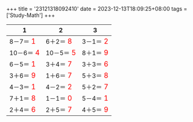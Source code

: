 +++ 
title = '23121318092410' 
date = 2023-12-13T18:09:25+08:00 
tags = ['Study-Math'] 
+++ 

1 | 2 | 3 
-- | -- | -- 
8－7＝<font color=red size=4> 1</font> | 6＋2＝<font color=red size=4> 8</font> | 3－1＝<font color=red size=4> 2</font> 
10－6＝<font color=red size=4> 4</font> | 10－5＝<font color=red size=4> 5</font> | 8＋1＝<font color=red size=4> 9</font> 
6－5＝<font color=red size=4> 1</font> | 3＋4＝<font color=red size=4> 7</font> | 3＋3＝<font color=red size=4> 6</font> 
3＋6＝<font color=red size=4> 9</font> | 1＋6＝<font color=red size=4> 7</font> | 5＋3＝<font color=red size=4> 8</font> 
4－3＝<font color=red size=4> 1</font> | 4－2＝<font color=red size=4> 2</font> | 5＋2＝<font color=red size=4> 7</font> 
7＋1＝<font color=red size=4> 8</font> | 1－1＝<font color=red size=4> 0</font> | 5－4＝<font color=red size=4> 1</font> 
2＋4＝<font color=red size=4> 6</font> | 2＋5＝<font color=red size=4> 7</font> | 4＋5＝<font color=red size=4> 9</font> 

